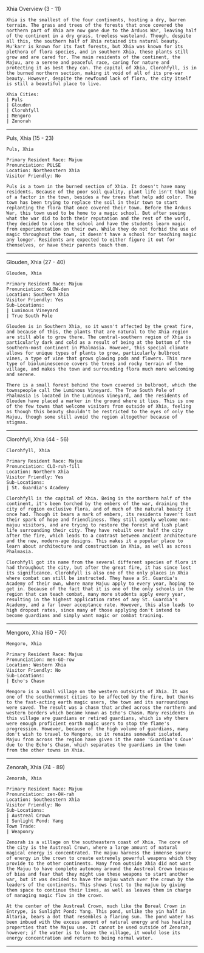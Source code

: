 Xhia Overview (3 - 11)

    Xhia is the smallest of the four continents, hosting a dry, barren terrain. The grass and trees of the forests that once covered the northern part of Xhia are now gone due to the Arduos War, leaving half of the continent in a dry grass, treeless wasteland. Though, despite all this, the southern half of Xhia retained its natural beauty. Mu'karr is known for its fast forests, but Xhia was known for its plethora of flora species, and in southern Xhia, these plants still grow and are cared for. The main residents of the continent, the Majuu, are a serene and peaceful race, caring for nature and protecting it as best they can. The capital of Xhia, Clorohfyll, is in the burned northern section, making it void of all of its pre-war beauty. However, despite the newfound lack of flora, the city itself is still a beautiful place to live.

    Xhia Cities:
    | Puls
    | Glouden
    | Clorohfyll
    | Mengoro
    | Zenorah
______________________________________________________________________________________________________________________

Puls, Xhia (15 - 23)

    Puls, Xhia

    Primary Resident Race: Majuu
    Pronunciation: PULSE
    Location: Northeastern Xhia
    Visitor Friendly: No

    Puls is a town in the burned section of Xhia. It doesn't have many residents. Because of the poor soil quality, plant life isn't that big of a factor in the town, besides a few trees that help add color. The town has been trying to replace the soil in their town to start replanting the flora that once covered their town. Before the Arduos War, this town used to be home to a magic school. But after seeing what the war did to both their reputation and the rest of the world, they decided to close the school and have the students learn magic from experimentation on their own. While they do not forbid the use of magic throughout the town, it doesn't have a school for teaching magic any longer. Residents are expected to either figure it out for themselves, or have their parents teach them.
______________________________________________________________________________________________________________________

Glouden, Xhia (27 - 40)

    Glouden, Xhia

    Primary Resident Race: Majuu
    Pronunciation: GLOW-den
    Location: Southern Xhia
    Visitor Friendly: Yes
    Sub-Locations:
    | Luminous Vineyard
    | True South Pole

    Glouden is in Southern Xhia, so it wasn't affected by the great fire, and because of this, the plants that are natural to the Xhia region are still able to grow there. The central-southern region of Xhia is particularly dark and cold as a result of being at the bottom of the southern-most continent in Phalmasia. However, this special climate allows for unique types of plants to grow, particularly bulbroot vines, a type of vine that grows glowing pods and flowers. This rare type of bioluminescence covers the trees and rocky terrain of the village, and makes the town and surrounding flora much more welcoming and serene.

    There is a small forest behind the town covered in bulbroot, which the townspeople call the Luminous Vineyard. The True South Pole of Phalmasia is located in the Luminous Vineyard, and the residents of Glouden have placed a marker in the ground where it lies. This is one of the few towns that welcome visitors from outside of Xhia, feeling as though this beauty shouldn't be restricted to the eyes of only the Majuu, though some still avoid the region altogether because of stigmas.
______________________________________________________________________________________________________________________

Clorohfyll, Xhia (44 - 56)

    Clorohfyll, Xhia

    Primary Resident Race: Majuu
    Pronunciation: CLO-ruh-fill
    Location: Northern Xhia
    Visitor Friendly: Yes
    Sub-Locations:
    | St. Guardia's Academy

    Clorohfyll is the capital of Xhia. Being in the northern half of the continent, it's been torched by the embers of the war, draining the city of region exclusive flora, and of much of the natural beauty it once had. Though it bears a mark of embers, its residents haven't lost their spark of hope and friendliness. They still openly welcome non-majuu visitors, and are trying to restore the forest and lush plant life surrounding their city. They have rebuilt over half the city after the fire, which leads to a contrast between ancient architecture and the new, modern-age designs. This makes it a popular place to learn about architecture and construction in Xhia, as well as across Phalmasia.

    Clorohfyll got its name from the several different species of flora it had throughout the city, but after the great fire, it has since lost its significance. Clorohfyll is also one of the only places in Xhia where combat can still be instructed. They have a St. Guardia's Academy of their own, where many Majuu apply to every year, hoping to get in. Because of the fact that it is one of the only schools in the region that can teach combat, many more students apply every year, resulting in the highest application rates of any St. Guardia's Academy, and a far lower acceptance rate. However, this also leads to high dropout rates, since many of those applying don't intend to become guardians and simply want magic or combat training.
______________________________________________________________________________________________________________________

Mengoro, Xhia (60 - 70)

    Mengoro, Xhia

    Primary Resident Race: Majuu
    Pronunciation: men-GO-row
    Location: Western Xhia
    Visitor Friendly: No
    Sub-Locations:
    | Echo's Chasm

    Mengoro is a small village on the western outskirts of Xhia. It was one of the southernmost cities to be affected by the fire, but thanks to the fast-acting earth magic users, the town and its surroundings were saved. The result was a chasm that arched across the northern and western borders which became known as Echo's Chasm. Many residents in this village are guardians or retired guardians, which is why there were enough proficient earth magic users to stop the flame's progression. However, because of the high volume of guardians, many don't wish to travel to Mengoro, so it remains somewhat isolated. Majuu from across the region have given it the name 'Guardian's Cove' due to the Echo's Chasm, which separates the guardians in the town from the other towns in Xhia.
______________________________________________________________________________________________________________________

Zenorah, Xhia (74 - 89)

    Zenorah, Xhia

    Primary Resident Race: Majuu
    Pronunciation: zen-OH-rah
    Location: Southeastern Xhia
    Visitor Friendly: No
    Sub-Locations:
    | Austreal Crown
    | Sunlight Pond: Yang
    Town Trade:
    | Weaponry

    Zenorah is a village on the southeastern coast of Xhia. The core of the city is the Austreal Crown, where a large amount of natural magical energy is concentrated. The majuu harness the immense source of energy in the crown to create extremely powerful weapons which they provide to the other continents. Many from outside Xhia did not want the Majuu to have complete autonomy around the Austreal Crown because of bias and fear that they might use these weapons to start another war, but it was decided to have the majuu watch over the crown by the leaders of the continents. This shows trust to the majuu by giving them space to continue their lives, as well as leaves them in charge of managing magic flow in the crown.

    At the center of the Austreal Crown, much like the Boreal Crown in Entrype, is Sunlight Pond: Yang. This pond, unlike the yin half in Altaria, bears a dot that resembles a flaring sun. The pond water has been imbued with the excess amount of natural energy and has healing properties that the Majuu use. It cannot be used outside of Zenorah, however; if the water is to leave the village, it would lose its energy concentration and return to being normal water.
______________________________________________________________________________________________________________________

